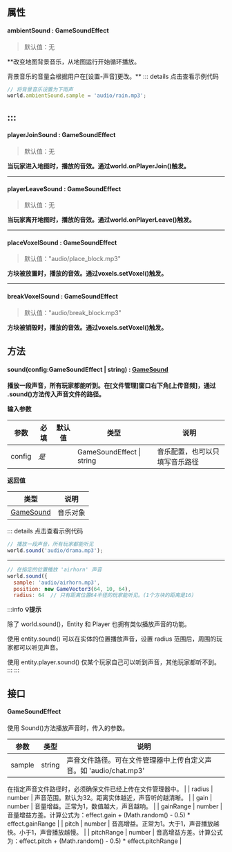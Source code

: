
## 属性

#### ambientSound : GameSoundEffect
> 默认值：无

**改变地图背景音乐，从地图运行开始循环播放。

背景音乐的音量会根据用户在[设置-声音]更改。**
::: details 点击查看示例代码
```javascript
// 将背景音乐设置为下雨声
world.ambientSound.sample = 'audio/rain.mp3';
```
:::
---


#### playerJoinSound : GameSoundEffect
> 默认值：无

**当玩家进入地图时，播放的音效。通过world.onPlayerJoin()触发。**

---


#### playerLeaveSound : GameSoundEffect
> 默认值：无

**当玩家离开地图时，播放的音效。通过world.onPlayerLeave()触发。**

---


#### placeVoxelSound : GameSoundEffect
> 默认值："audio/place_block.mp3"

**方块被放置时，播放的音效。通过voxels.setVoxel()触发。**

---


#### breakVoxelSound : GameSoundEffect
> 默认值："audio/break_block.mp3"

**方块被销毁时，播放的音效。通过voxels.setVoxel()触发。**


## 方法

#### sound(config:GameSoundEffect | string) : [GameSound](https://www.yuque.com/box3lab/api/baptwu286416qyd6)
**播放一段声音，所有玩家都能听到。在[文件管理]窗口右下角[上传音频]，通过 .sound()方法传入声音文件的路径。**

**输入参数**

| **参数** | **必填** | **默认值** | **类型** | **说明** |
| --- | --- | --- | --- | --- |
| config | _是_ | | GameSoundEffect &#124; string | 音乐配置，也可以只填写音乐路径 |

**返回值**

| **类型** | **说明** |
| --- | --- |
| [GameSound](https://www.yuque.com/box3lab/api/baptwu286416qyd6) | 音乐对象 |

::: details 点击查看示例代码
```javascript
// 播放一段声音，所有玩家都能听见
world.sound('audio/drama.mp3');
```
---
```javascript
// 在指定的位置播放 'airhorn' 声音
world.sound({
  sample: 'audio/airhorn.mp3',
  position: new GameVector3(64, 10, 64),
  radius: 64  // 只有距离位置64半径的玩家能听见。(1个方块的距离是16)
```
:::info
**💡提示**

除了 world.sound()，Entity 和 Player 也拥有类似播放声音的功能。

使用 entity.sound() 可以在实体的位置播放声音，设置 radius 范围后，周围的玩家都可以听见声音。

使用 entity.player.sound() 仅某个玩家自己可以听到声音，其他玩家都听不到。
:::
:::

## 接口

#### GameSoundEffect  
使用 Sound()方法播放声音时，传入的参数。

| **参数** | **类型** | **说明** |
| --- | --- | --- |
| sample | string | 声音文件路径。可在文件管理器中上传自定义声音。如 'audio/chat.mp3'

在指定声音文件路径时，必须确保文件已经上传在文件管理器中。 |
| radius | number | 声音范围。默认为32。距离实体越近，声音听的越清晰。 |
| gain | number | 音量增益。正常为1，数值越大，声音越响。 |
| gainRange | number | 音量增益方差。计算公式为：effect.gain + (Math.random() - 0.5) * effect.gainRange |
| pitch | number | 音高增益。正常为1。大于1，声音播放越快。小于1，声音播放越慢。 |
| pitchRange | number | 音高增益方差。计算公式为：effect.pitch + (Math.random() - 0.5) * effect.pitchRange |

